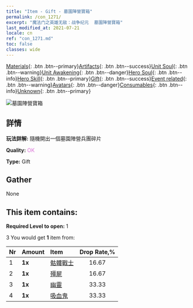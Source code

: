 ```yaml
---
title: "Item - Gift - 墓園陣營寶箱"
permalink: /con_1271/
excerpt: "魔法门之英雄无敌：战争纪元  墓園陣營寶箱"
last_modified_at: 2021-07-21
locale: cn
ref: "con_1271.md"
toc: false
classes: wide
---
```

 [Materials](/ItemsCN/){: .btn .btn--primary}[Artifacts](/ItemsCN/Artifacts/){: .btn .btn--success}[Unit Soul](/ItemsCN/UnitSoul/){: .btn .btn--warning}[Unit Awakening](/ItemsCN/UnitAwakening/){: .btn .btn--danger}[Hero Soul](/ItemsCN/HeroSoul/){: .btn .btn--info}[Hero Skill](/ItemsCN/HeroSkill/){: .btn .btn--primary}[Gift](/ItemsCN/Gift/){: .btn .btn--success}[Event related](/ItemsCN/Events/){: .btn .btn--warning}[Avatars](/ItemsCN/Avatars/){: .btn .btn--danger}[Consumables](/ItemsCN/Consumables/){: .btn .btn--info}[Unknown](/ItemsCN/Unknown/){: .btn .btn--primary}

 ![墓園陣營寶箱](/images/t/i_904003.png)

## 詳情
 **玩法詳解:** 隨機開出一個墓園陣營兵團碎片

 **Quality:** <span style="color: #DA70D6">OK</span>

 **Type:** Gift

## Gather

  None

## This item contains:

 **Required Level to open:** 1

 3 You would get **1** item  from:

  | Nr | Amount |     Item    | Drop Rate,% |
  |:---|:-------|:------------|:---------:|
  | 1 |  **1x** | [骷髏戰士](/cn/Items/unt_208/) | 16.67 | 
  | 2 |  **1x** | [殭屍](/cn/Items/unt_209/) | 16.67 | 
  | 3 |  **1x** | [幽靈](/cn/Items/unt_210/) | 33.33 | 
  | 4 |  **1x** | [吸血鬼](/cn/Items/unt_211/) | 33.33 | 
